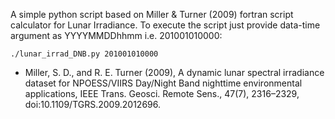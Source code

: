 A simple python script based on Miller & Turner (2009) fortran script calculator for Lunar Irradiance.
To execute the script just provide data-time argument as YYYYMMDDhhmm i.e. 201001010000:
```console
./lunar_irrad_DNB.py 201001010000
```

* Miller, S. D., and R. E. Turner (2009), A dynamic lunar spectral irradiance
dataset for NPOESS/VIIRS Day/Night Band nighttime environmental
applications, IEEE Trans. Geosci. Remote Sens., 47(7), 2316–2329,
doi:10.1109/TGRS.2009.2012696.
